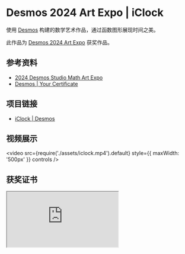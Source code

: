 # Desmos 2024 Art Expo | iClock

使用 [Desmos](https://www.desmos.com) 构建的数学艺术作品，通过函数图形展现时间之美。

此作品为 [Desmos 2024 Art Expo](https://www.desmos.com/art) 获奖作品。

## 参考资料

- [2024 Desmos Studio Math Art Expo](https://blog.desmos.com/articles/art-expo-launch-2024/)
- [Desmos | Your Certificate](https://www.desmos.com/winner-certificate-2024?hash=p4i42jkcp1)

## 项目链接

- [iClock | Desmos](https://www.desmos.com/geometry/p4i42jkcp1)

## 视频展示

<video src={require('./assets/iclock.mp4').default} style={{ maxWidth: '500px' }} controls />

## 获奖证书

<iframe
  src="https://www.desmos.com/winner-certificate-2024?hash=p4i42jkcp1"
  style={{ width: '100%', height: '100vh' }}
/>

## 效果展示

<IframeWindow url="https://www.desmos.com/geometry/p4i42jkcp1" />
